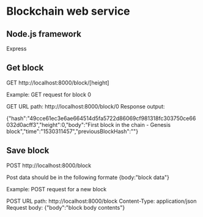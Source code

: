 # Blockchain web service

## Node.js framework
Express

## Get block
GET http://localhost:8000/block/[height]

Example: GET request for block 0

GET URL path: http://localhost:8000/block/0
Response output:

{"hash":"49cce61ec3e6ae664514d5fa5722d86069cf981318fc303750ce66032d0acff3","height":0,"body":"First block in the chain - Genesis block","time":"1530311457","previousBlockHash":""}

## Save block
POST http://localhost:8000/block

Post data should be in the following formate
{body:"block data"}

Example: POST request for a new block

POST URL path: http://localhost:8000/block
Content-Type: application/json
Request body: {"body":"block body contents"}